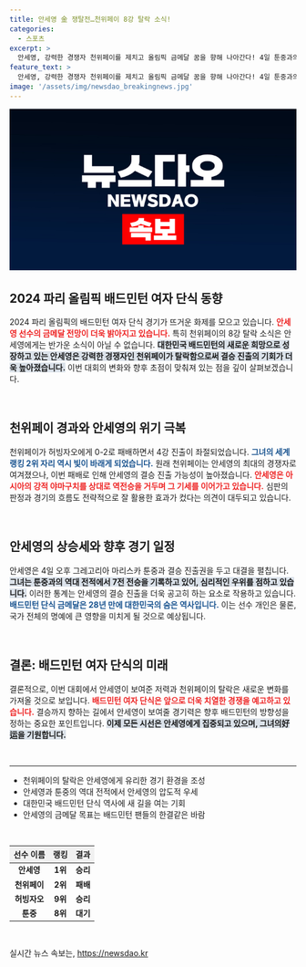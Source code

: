 ```yaml
---
title: 안세영 金 쟁탈전…천위페이 8강 탈락 소식!
categories:
  - 스포츠
excerpt: >
  안세영, 강력한 경쟁자 천위페이를 제치고 올림픽 금메달 꿈을 향해 나아간다! 4일 툰중과의 대결에서 7전 전승을 기록한 안세영이 결승 진출을 노린다.
feature_text: >
  안세영, 강력한 경쟁자 천위페이를 제치고 올림픽 금메달 꿈을 향해 나아간다! 4일 툰중과의 대결에서 7전 전승을 기록한 안세영이 결승 진출을 노린다.
image: '/assets/img/newsdao_breakingnews.jpg'
---
```


<p><img src="/assets/img/newsdao_breakingnews.jpg" alt="pcversion 속보" /></p>

<h2 data-ke-size="size26">2024 파리 올림픽 배드민턴 여자 단식 동향</h2>

<p data-ke-size="size16">2024 파리 올림픽의 배드민턴 여자 단식 경기가 뜨거운 화제를 모으고 있습니다. <b><span style="color: #ee2323;">안세영 선수의 금메달 전망이 더욱 밝아지고 있습니다.</span></b> 특히 천위페이의 8강 탈락 소식은 안세영에게는 반가운 소식이 아닐 수 없습니다. <b><span style="background-color: #21538527;">대한민국 배드민턴의 새로운 희망으로 성장하고 있는 안세영은 강력한 경쟁자인 천위페이가 탈락함으로써 결승 진출의 기회가 더욱 높아졌습니다.</span></b> 이번 대회의 변화와 향후 초점이 맞춰져 있는 점을 깊이 살펴보겠습니다.</p>

<p data-ke-size="size16">&nbsp;</p>

<h2 data-ke-size="size26">천위페이 경과와 안세영의 위기 극복</h2>

<p data-ke-size="size16">천위페이가 허빙자오에게 0-2로 패배하면서 4강 진출이 좌절되었습니다. <b><span style="color: #1a5490;">그녀의 세계랭킹 2위 자리 역시 빛이 바래게 되었습니다.</span></b> 원래 천위페이는 안세영의 최대의 경쟁자로 여겨졌으나, 이번 패배로 인해 안세영의 결승 진출 가능성이 높아졌습니다. <b><span style="color: #ee2323;">안세영은 아시아의 강적 야마구치를 상대로 역전승을 거두며 그 기세를 이어가고 있습니다.</span></b> 심판의 판정과 경기의 흐름도 전략적으로 잘 활용한 효과가 컸다는 의견이 대두되고 있습니다.</p>

<p data-ke-size="size16">&nbsp;</p>

<h2 data-ke-size="size26">안세영의 상승세와 향후 경기 일정</h2>

<p data-ke-size="size16">안세영은 4일 오후 그레고리아 마리스카 툰중과 결승 진출권을 두고 대결을 펼칩니다. <b><span style="background-color: #21538527;">그녀는 툰중과의 역대 전적에서 7전 전승을 기록하고 있어, 심리적인 우위를 점하고 있습니다.</span></b> 이러한 통계는 안세영의 결승 진출을 더욱 공고히 하는 요소로 작용하고 있습니다. <b><span style="color: #1a5490;">배드민턴 단식 금메달은 28년 만에 대한민국의 숨은 역사입니다.</span></b> 이는 선수 개인은 물론, 국가 전체의 명예에 큰 영향을 미치게 될 것으로 예상됩니다.</p>

<p data-ke-size="size16">&nbsp;</p>

<h2 data-ke-size="size26">결론: 배드민턴 여자 단식의 미래</h2>

<p data-ke-size="size16">결론적으로, 이번 대회에서 안세영이 보여준 저력과 천위페이의 탈락은 새로운 변화를 가져올 것으로 보입니다. <b><span style="color: #ee2323;">배드민턴 여자 단식은 앞으로 더욱 치열한 경쟁을 예고하고 있습니다.</span></b> 결승까지 향하는 길에서 안세영이 보여줄 경기력은 향후 배드민턴의 방향성을 정하는 중요한 포인트입니다. <b><span style="background-color: #21538527;">이제 모든 시선은 안세영에게 집중되고 있으며, 그녀의好运을 기원합니다.</span></b></p>

<p data-ke-size="size16">&nbsp;</p>

<hr>

<ul>
    <li>천위페이의 탈락은 안세영에게 유리한 경기 환경을 조성</li>
    <li>안세영과 툰중의 역대 전적에서 안세영의 압도적 우세</li>
    <li>대한민국 배드민턴 단식 역사에 새 길을 여는 기회</li>
    <li>안세영의 금메달 목표는 배드민턴 팬들의 한결같은 바람</li>
</ul>

<p data-ke-size="size16">&nbsp;</p>

<table style="width:100%; border-collapse:collapse;">
    <thead>
        <tr style="background-color:#f1f1f1; height:30px;">
            <th style="text-align:center;">선수 이름</th>
            <th style="text-align:center;">랭킹</th>
            <th style="text-align:center;">결과</th>
        </tr>
    </thead>
    <tbody>
        <tr>
            <td style="text-align: center; height: 17px;"><b>안세영</b></td>
            <td style="text-align: center; height: 17px;"><b>1위</b></td>
            <td style="text-align: center; height: 17px;"><b>승리</b></td>
        </tr>
        <tr>
            <td style="text-align: center; height: 17px;"><b>천위페이</b></td>
            <td style="text-align: center; height: 17px;"><b>2위</b></td>
            <td style="text-align: center; height: 17px;"><b>패배</b></td>
        </tr>
        <tr>
            <td style="text-align: center; height: 17px;"><b>허빙자오</b></td>
            <td style="text-align: center; height: 17px;"><b>9위</b></td>
            <td style="text-align: center; height: 17px;"><b>승리</b></td>
        </tr>
        <tr>
            <td style="text-align: center; height: 17px;"><b>툰중</b></td>
            <td style="text-align: center; height: 17px;"><b>8위</b></td>
            <td style="text-align: center; height: 17px;"><b>대기</b></td>
        </tr>
    </tbody>
</table>

<p data-ke-size="size16">&nbsp;</p>
실시간 뉴스 속보는, <a href="https://newsdao.kr" rel="dofollow">https://newsdao.kr</a>


